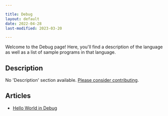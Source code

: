 ```yaml
---

title: Debug
layout: default
date: 2022-04-28
last-modified: 2023-03-20

---
```


Welcome to the Debug page! Here, you'll find a description of the language as well as a list of sample programs in that language.

## Description

No 'Description' section available. [Please consider contributing](https://github.com/TheRenegadeCoder/sample-programs-website).

## Articles

- [Hello World in Debug](https://sampleprograms.io/projects/hello-world/debug)